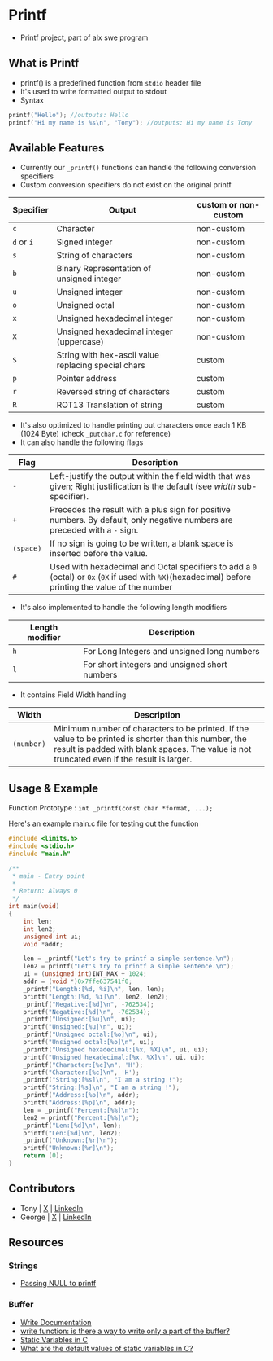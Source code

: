 # Printf

- Printf project, part of alx swe program

## What is Printf

- printf() is a predefined function from `stdio` header file
- It's used to write formatted output to stdout
- Syntax

```c
printf("Hello"); //outputs: Hello
printf("Hi my name is %s\n", "Tony"); //outputs: Hi my name is Tony
```

## Available Features

- Currently our `_printf()` functions can handle the following conversion specifiers
- Custom conversion specifiers do not exist on the original printf

|Specifier |Output| custom or non-custom |
|---------|-------|--------|
| `c` | Character | non-custom |
| `d` or `i` | Signed integer | non-custom |
| `s` | String of characters |non-custom |
| `b` | Binary Representation of unsigned integer |non-custom |
| `u` | Unsigned integer |non-custom |
| `o` | Unsigned octal |non-custom |
| `x` | Unsigned hexadecimal integer |non-custom |
| `X` | Unsigned hexadecimal integer (uppercase) |non-custom |
| `S` | String with hex-ascii value replacing special chars | custom |
| `p` | Pointer address | custom |
| `r` | Reversed string of characters | custom |
| `R` | ROT13 Translation of string | custom|

- It's also optimized to handle printing out characters once each 1 KB (1024 Byte) (check `_putchar.c` for reference)
- It can also handle the following flags

|Flag|Description|
|----|-----------|
| `-` |Left-justify the output within the field width that was given; Right justification is the default (see _width_ sub-specifier). |
| `+` |Precedes the result with a plus sign for positive numbers. By default, only negative numbers are preceded with a `-` sign. |
| `(space)` |If no sign is going to be written, a blank space is inserted before the value. |
| `#` | Used with hexadecimal and Octal specifiers to add a `0` (octal) or `0x` (`0X` if used with `%X`)(hexadecimal) before printing the value of the number |

- It's also implemented to handle the following length modifiers

|Length modifier | Description |
|----------------|---------------|
| `h` | For Long Integers and unsigned long numbers |
| `l` | For short integers and unsigned short numbers |

- It contains Field Width handling

|Width           |Description                    |
|----------------|-------------------------------|
| `(number)` |Minimum number of characters to be printed. If the value to be printed is shorter than this number, the result is padded with blank spaces. The value is not truncated even if the result is larger.|

## Usage & Example
Function Prototype : `int _printf(const char *format, ...);`

Here's an example main.c file for testing out the function
```c
#include <limits.h>
#include <stdio.h>
#include "main.h"

/**
 * main - Entry point
 *
 * Return: Always 0
 */
int main(void)
{
    int len;
    int len2;
    unsigned int ui;
    void *addr;

    len = _printf("Let's try to printf a simple sentence.\n");
    len2 = printf("Let's try to printf a simple sentence.\n");
    ui = (unsigned int)INT_MAX + 1024;
    addr = (void *)0x7ffe637541f0;
    _printf("Length:[%d, %i]\n", len, len);
    printf("Length:[%d, %i]\n", len2, len2);
    _printf("Negative:[%d]\n", -762534);
    printf("Negative:[%d]\n", -762534);
    _printf("Unsigned:[%u]\n", ui);
    printf("Unsigned:[%u]\n", ui);
    _printf("Unsigned octal:[%o]\n", ui);
    printf("Unsigned octal:[%o]\n", ui);
    _printf("Unsigned hexadecimal:[%x, %X]\n", ui, ui);
    printf("Unsigned hexadecimal:[%x, %X]\n", ui, ui);
    _printf("Character:[%c]\n", 'H');
    printf("Character:[%c]\n", 'H');
    _printf("String:[%s]\n", "I am a string !");
    printf("String:[%s]\n", "I am a string !");
    _printf("Address:[%p]\n", addr);
    printf("Address:[%p]\n", addr);
    len = _printf("Percent:[%%]\n");
    len2 = printf("Percent:[%%]\n");
    _printf("Len:[%d]\n", len);
    printf("Len:[%d]\n", len2);
    _printf("Unknown:[%r]\n");
    printf("Unknown:[%r]\n");
    return (0);
}
```

## Contributors

- Tony | [X](https://x.com/Antonious_A/) | [LinkedIn](https://www.linkedin.com/in/antoniousawad/)
- George | [X](https://x.com/GeorgeSamir350) | [LinkedIn](https://www.linkedin.com/in/george-samir-4b050b1a7/)

## Resources

### Strings

- [Passing NULL to printf](https://www.geeksforgeeks.org/g-fact-44-passing-null-to-printf-in-c/)

### Buffer

- [Write Documentation](https://pubs.opengroup.org/onlinepubs/007908799/xsh/write.html)
- [write function: is there a way to write only a part of the buffer?](https://stackoverflow.com/questions/8026114/write-function-is-there-a-way-to-write-only-a-part-of-the-buffer)
- [Static Variables in C](https://www.shiksha.com/online-courses/articles/static-variables-in-c/)
- [What are the default values of static variables in C?](https://www.geeksforgeeks.org/g-fact-53/)